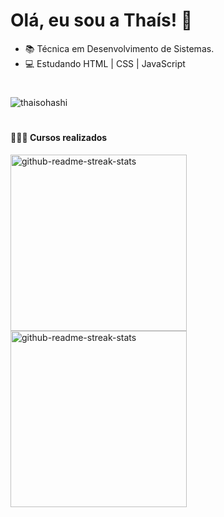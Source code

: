 <h1>Olá, eu sou a Thaís! 👋</h1>

- 📚 Técnica em Desenvolvimento de Sistemas. 
- 💻 Estudando HTML | CSS | JavaScript

#
<p><img src="https://github-readme-stats.vercel.app/api/top-langs?username=thaisohashi&show_icons=true&locale=en&layout=compact&theme=dark" alt="thaisohashi" /></p>

#
#### 👩🏻‍💻 Cursos realizados
<p align="left">
    <a href="https://github.com/thaisohashi/startse-tech-academy"><img width="282" src="https://denvercoder1-github-readme-stats.vercel.app/api/pin/?username=thaisohashi&repo=startse-tech-academy&theme=react&bg_color=0D1117&title_color=F0F6FF&icon_color=F8D866&show_icons=false" alt="github-readme-streak-stats"></a>
   <a href="https://github.com/thaisohashi/use-academy-bootcamp"><img width="282" src="https://denvercoder1-github-readme-stats.vercel.app/api/pin/?username=thaisohashi&repo=use-academy-bootcamp&theme=react&bg_color=0D1117&title_color=F0F6FF&icon_color=F8D866&show_icons=false" alt="github-readme-streak-stats"></a>
</p>
